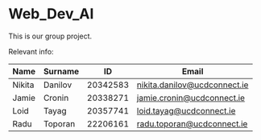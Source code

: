# Web_Dev_AI

This is our group project.

Relevant info:

| Name     | Surname | ID     | Email |
| ----------- | ----------- | ----------- | ----------- |
| Nikita	|Danilov	|20342583|	nikita.danilov@ucdconnect.ie |
| Jamie |	Cronin |	20338271 |	jamie.cronin@ucdconnect.ie |
| Loid |	Tayag	| 20357741 |	loid.tayag@ucdconnect.ie |
| Radu |	Toporan	| 22206161 |	radu.toporan@ucdconnect.ie |
